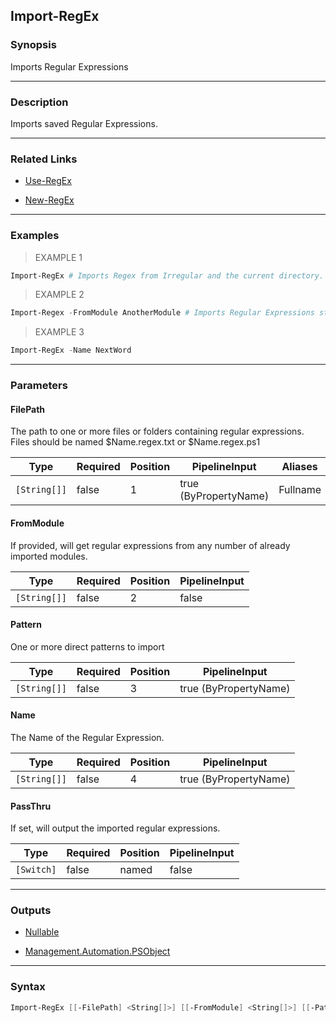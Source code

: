 Import-RegEx
------------

### Synopsis
Imports Regular Expressions

---

### Description

Imports saved Regular Expressions.

---

### Related Links
* [Use-RegEx](Use-RegEx.md)

* [New-RegEx](New-RegEx.md)

---

### Examples
> EXAMPLE 1

```PowerShell
Import-RegEx # Imports Regex from Irregular and the current directory.
```
> EXAMPLE 2

```PowerShell
Import-Regex -FromModule AnotherModule # Imports Regular Expressions stored in another module.
```
> EXAMPLE 3

```PowerShell
Import-RegEx -Name NextWord
```

---

### Parameters
#### **FilePath**
The path to one or more files or folders containing regular expressions.
Files should be named $Name.regex.txt or $Name.regex.ps1

|Type        |Required|Position|PipelineInput        |Aliases |
|------------|--------|--------|---------------------|--------|
|`[String[]]`|false   |1       |true (ByPropertyName)|Fullname|

#### **FromModule**
If provided, will get regular expressions from any number of already imported modules.

|Type        |Required|Position|PipelineInput|
|------------|--------|--------|-------------|
|`[String[]]`|false   |2       |false        |

#### **Pattern**
One or more direct patterns to import

|Type        |Required|Position|PipelineInput        |
|------------|--------|--------|---------------------|
|`[String[]]`|false   |3       |true (ByPropertyName)|

#### **Name**
The Name of the Regular Expression.

|Type        |Required|Position|PipelineInput        |
|------------|--------|--------|---------------------|
|`[String[]]`|false   |4       |true (ByPropertyName)|

#### **PassThru**
If set, will output the imported regular expressions.

|Type      |Required|Position|PipelineInput|
|----------|--------|--------|-------------|
|`[Switch]`|false   |named   |false        |

---

### Outputs
* [Nullable](https://learn.microsoft.com/en-us/dotnet/api/System.Nullable)

* [Management.Automation.PSObject](https://learn.microsoft.com/en-us/dotnet/api/System.Management.Automation.PSObject)

---

### Syntax
```PowerShell
Import-RegEx [[-FilePath] <String[]>] [[-FromModule] <String[]>] [[-Pattern] <String[]>] [[-Name] <String[]>] [-PassThru] [<CommonParameters>]
```
